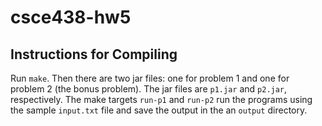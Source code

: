 # csce438-hw5
## Instructions for Compiling
Run `make`. Then there are two jar files: one for problem 1 and one for problem
2 (the bonus problem). The jar files are `p1.jar` and `p2.jar`, respectively.
The make targets `run-p1` and `run-p2` run the programs using the sample
`input.txt` file and save the output in the an `output` directory.
